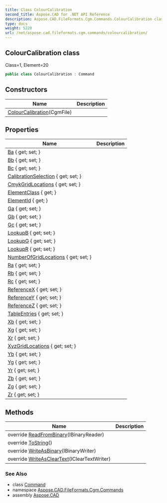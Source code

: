 ```yaml
---
title: Class ColourCalibration
second_title: Aspose.CAD for .NET API Reference
description: Aspose.CAD.FileFormats.Cgm.Commands.ColourCalibration class. Class1 Element20
type: docs
weight: 5220
url: /net/aspose.cad.fileformats.cgm.commands/colourcalibration/
---
```

## ColourCalibration class

Class=1, Element=20

```csharp
public class ColourCalibration : Command
```

## Constructors

| Name | Description |
| --- | --- |
| [ColourCalibration](colourcalibration/)(CgmFile) |  |

## Properties

| Name | Description |
| --- | --- |
| [Ba](../../aspose.cad.fileformats.cgm.commands/colourcalibration/ba/) { get; set; } |  |
| [Bb](../../aspose.cad.fileformats.cgm.commands/colourcalibration/bb/) { get; set; } |  |
| [Bc](../../aspose.cad.fileformats.cgm.commands/colourcalibration/bc/) { get; set; } |  |
| [CalibrationSelection](../../aspose.cad.fileformats.cgm.commands/colourcalibration/calibrationselection/) { get; set; } |  |
| [CmykGridLocations](../../aspose.cad.fileformats.cgm.commands/colourcalibration/cmykgridlocations/) { get; set; } |  |
| [ElementClass](../../aspose.cad.fileformats.cgm.commands/command/elementclass/) { get; } |  |
| [ElementId](../../aspose.cad.fileformats.cgm.commands/command/elementid/) { get; } |  |
| [Ga](../../aspose.cad.fileformats.cgm.commands/colourcalibration/ga/) { get; set; } |  |
| [Gb](../../aspose.cad.fileformats.cgm.commands/colourcalibration/gb/) { get; set; } |  |
| [Gc](../../aspose.cad.fileformats.cgm.commands/colourcalibration/gc/) { get; set; } |  |
| [LookupB](../../aspose.cad.fileformats.cgm.commands/colourcalibration/lookupb/) { get; set; } |  |
| [LookupG](../../aspose.cad.fileformats.cgm.commands/colourcalibration/lookupg/) { get; set; } |  |
| [LookupR](../../aspose.cad.fileformats.cgm.commands/colourcalibration/lookupr/) { get; set; } |  |
| [NumberOfGridLocations](../../aspose.cad.fileformats.cgm.commands/colourcalibration/numberofgridlocations/) { get; set; } |  |
| [Ra](../../aspose.cad.fileformats.cgm.commands/colourcalibration/ra/) { get; set; } |  |
| [Rb](../../aspose.cad.fileformats.cgm.commands/colourcalibration/rb/) { get; set; } |  |
| [Rc](../../aspose.cad.fileformats.cgm.commands/colourcalibration/rc/) { get; set; } |  |
| [ReferenceX](../../aspose.cad.fileformats.cgm.commands/colourcalibration/referencex/) { get; set; } |  |
| [ReferenceY](../../aspose.cad.fileformats.cgm.commands/colourcalibration/referencey/) { get; set; } |  |
| [ReferenceZ](../../aspose.cad.fileformats.cgm.commands/colourcalibration/referencez/) { get; set; } |  |
| [TableEntries](../../aspose.cad.fileformats.cgm.commands/colourcalibration/tableentries/) { get; set; } |  |
| [Xb](../../aspose.cad.fileformats.cgm.commands/colourcalibration/xb/) { get; set; } |  |
| [Xg](../../aspose.cad.fileformats.cgm.commands/colourcalibration/xg/) { get; set; } |  |
| [Xr](../../aspose.cad.fileformats.cgm.commands/colourcalibration/xr/) { get; set; } |  |
| [XyzGridLocations](../../aspose.cad.fileformats.cgm.commands/colourcalibration/xyzgridlocations/) { get; set; } |  |
| [Yb](../../aspose.cad.fileformats.cgm.commands/colourcalibration/yb/) { get; set; } |  |
| [Yg](../../aspose.cad.fileformats.cgm.commands/colourcalibration/yg/) { get; set; } |  |
| [Yr](../../aspose.cad.fileformats.cgm.commands/colourcalibration/yr/) { get; set; } |  |
| [Zb](../../aspose.cad.fileformats.cgm.commands/colourcalibration/zb/) { get; set; } |  |
| [Zg](../../aspose.cad.fileformats.cgm.commands/colourcalibration/zg/) { get; set; } |  |
| [Zr](../../aspose.cad.fileformats.cgm.commands/colourcalibration/zr/) { get; set; } |  |

## Methods

| Name | Description |
| --- | --- |
| override [ReadFromBinary](../../aspose.cad.fileformats.cgm.commands/colourcalibration/readfrombinary/)(IBinaryReader) |  |
| override [ToString](../../aspose.cad.fileformats.cgm.commands/command/tostring/)() |  |
| override [WriteAsBinary](../../aspose.cad.fileformats.cgm.commands/colourcalibration/writeasbinary/)(IBinaryWriter) |  |
| override [WriteAsClearText](../../aspose.cad.fileformats.cgm.commands/colourcalibration/writeascleartext/)(IClearTextWriter) |  |

### See Also

* class [Command](../command/)
* namespace [Aspose.CAD.FileFormats.Cgm.Commands](../../aspose.cad.fileformats.cgm.commands/)
* assembly [Aspose.CAD](../../)


